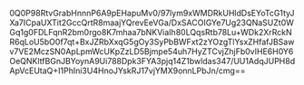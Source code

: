 
0Q0P98RtvGrabHnnnP6A9pEHapuMv0/97lym9xWMDRkUHldDsEYoTcG1tyJXa7ICpaUXTit2GccQrtR8maajYQrevEeVGa/DxSACOIGYe7Ug23QNaSUZt0WGq1g0FDLFqnR2bm0rgo8K7mhaa7bNKViaIh80LQqsRtb78Lu+WDk2XrRckNR6qLoU5bO0f7qt+BxJZRbXxqG5gOy3SyPbBWFxt2zYOzgTlYsxZHfafJBSawv7VE2MczSN0ApLpmWcUKpZzLD5Bjmpe54uh7HyZTCvjZhjFb0vIHE6H0Y6OeQNKltfBGnJBYoynA9Ui788Dpk3FYA3pjq14Z1bwldas347/UU1AdqJUPH8dApVcEUtaQ+I1PhIni3U4HnoJYskRJ17vjYMX9onnLPbJn/cmg==

